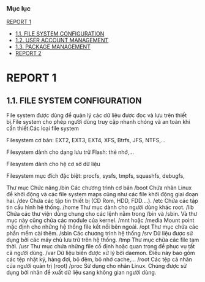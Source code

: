 ### Mục lục
[    REPORT 1     ](#Report)
- [1.1. FILE SYSTEM CONFIGURATION](#filesystem)
- [1.2. USER ACCOUNT MANAGEMENT](#useraccount)
- [1.3. PACKAGE MANAGEMENT](#package)
- [    REPORT 2    ](#report2)
#                    REPORT 1

##   1.1. FILE SYSTEM CONFIGURATION

File system được dùng để quản lý các dữ liệu được đọc và lưu trên thiết bị.File system cho phép người dùng truy cập nhanh chóng và an toàn khi cần thiết.Các loại file system

Filesystem cơ bản: EXT2, EXT3, EXT4, XFS, Btrfs, JFS, NTFS,…

Filesystem dành cho dạng lưu trữ Flash: thẻ nhớ,…

Filesystem dành cho hệ cơ sở dữ liệu

Filesystem mục đích đặc biệt: procfs, sysfs, tmpfs, squashfs, debugfs,



Thư mục
Chức năng
/bin
Các chương trình cơ bản
/boot
Chứa nhân Linux để khởi động và các file system maps cũng như các file khởi động giai đoạn hai.
/dev
Chứa các tập tin thiết bị (CD Rom, HDD, FDD….).
/etc
Chứa các tập tin cấu hình hệ thống.
/home
Thư mục dành cho người dùng khác root.
/lib
Chứa các thư viện dùng chung cho các lệnh nằm trong /bin và /sbin. Và thư mục này cũng chứa các module của kernel.
/mnt hoặc /media
Mount point mặc định cho những hệ thống file kết nối bên ngoài.
/opt
Thư mục chứa các phần mềm cài thêm.
/sbin
Các chương trình hệ thống
/srv
Dữ liệu được sử dụng bởi các máy chủ lưu trữ trên hệ thống.
/tmp
Thư mục chứa các file tạm thời.
/usr
Thư mục chứa những file cố định hoặc quan trọng để phục vụ tất cả người dùng.
/var
Dữ liệu biến được xử lý bởi daemon. Điều này bao gồm các tệp nhật ký, hàng đợi, bộ đệm, bộ nhớ cache,…
/root
Các tệp cá nhân của người quản trị (root)
/proc
Sử dụng cho nhân Linux. Chúng được sử dụng bởi nhân để xuất dữ liệu sang không gian người dùng.

